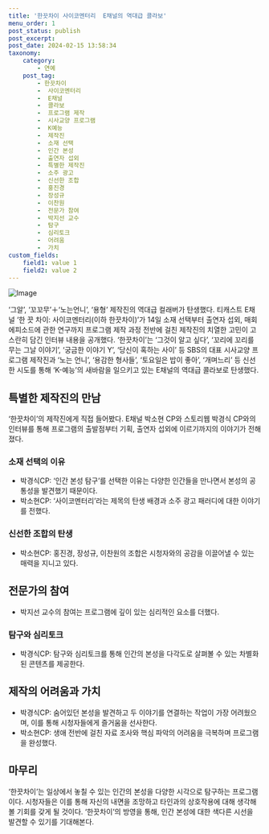 ```yaml
---
title: '한끗차이 사이코멘터리  E채널의 역대급 콜라보'
menu_order: 1
post_status: publish
post_excerpt: 
post_date: 2024-02-15 13:58:34
taxonomy:
    category:
        - 연예
    post_tag:
        - 한끗차이
        -  사이코멘터리
        -  E채널
        -  콜라보
        -  프로그램 제작
        -  시사교양 프로그램
        -  K예능
        -  제작진
        -  소재 선택
        -  인간 본성
        -  출연자 섭외
        -  특별한 제작진
        -  소주 광고
        -  신선한 조합
        -  홍진경
        -  장성규
        -  이찬원
        -  전문가 참여
        -  박지선 교수
        -  탐구
        -  심리토크
        -  어려움
        -  가치
custom_fields:
    field1: value 1
    field2: value 2
---
```


![Image](https://mimgnews.pstatic.net/image/144/2024/02/14/0000943274_001_20240214104803387.jpg?type=w540)

‘그알’, ‘꼬꼬무’＋‘노는언니’, ‘용형’ 제작진의 역대급 컬래버가 탄생했다. 티캐스트 E채널 ‘한 끗 차이: 사이코멘터리(이하 한끗차이)’가 14일 소재 선택부터 출연자 섭외, 매회 에피소드에 관한 연구까지 프로그램 제작 과정 전반에 걸친 제작진의 치열한 고민이 고스란히 담긴 인터뷰 내용을 공개했다. 
‘한끗차이’는 ‘그것이 알고 싶다’, ‘꼬리에 꼬리를 무는 그날 이야기’, ‘궁금한 이야기 Y’, ‘당신이 혹하는 사이’ 등 SBS의 대표 시사교양 프로그램 제작진과 ‘노는 언니’, ‘용감한 형사들’, ‘토요일은 밥이 좋아’, ‘개며느리’ 등 신선한 시도를 통해 ‘K-예능’의 새바람을 일으키고 있는 E채널의 역대급 콜라보로 탄생했다. 
## 특별한 제작진의 만남
‘한끗차이’의 제작진에게 직접 들어봤다. E채널 박소현 CP와 스토리웹 박경식 CP와의 인터뷰를 통해 프로그램의 출발점부터 기획, 출연자 섭외에 이르기까지의 이야기가 전해졌다.
### 소재 선택의 이유
- 박경식CP: ‘인간 본성 탐구’를 선택한 이유는 다양한 인간들을 만나면서 본성의 공통성을 발견했기 때문이다.
- 박소현CP: ‘사이코멘터리’라는 제목의 탄생 배경과 소주 광고 패러디에 대한 이야기를 전했다.
### 신선한 조합의 탄생
- 박소현CP: 홍진경, 장성규, 이찬원의 조합은 시청자와의 공감을 이끌어낼 수 있는 매력을 지니고 있다.
## 전문가의 참여
- 박지선 교수의 참여는 프로그램에 깊이 있는 심리적인 요소를 더했다.
### 탐구와 심리토크
- 박경식CP: 탐구와 심리토크를 통해 인간의 본성을 다각도로 살펴볼 수 있는 차별화된 콘텐츠를 제공한다.
## 제작의 어려움과 가치
- 박경식CP: 숨어있던 본성을 발견하고 두 이야기를 연결하는 작업이 가장 어려웠으며, 이를 통해 시청자들에게 즐거움을 선사한다.
- 박소현CP: 생애 전반에 걸친 자료 조사와 핵심 파악의 어려움을 극복하며 프로그램을 완성했다.
## 마무리
‘한끗차이’는 일상에서 놓칠 수 있는 인간의 본성을 다양한 시각으로 탐구하는 프로그램이다. 시청자들은 이를 통해 자신의 내면을 조망하고 타인과의 상호작용에 대해 생각해볼 기회를 갖게 될 것이다. ‘한끗차이’의 방영을 통해, 인간 본성에 대한 색다른 시선을 발견할 수 있기를 기대해본다.
